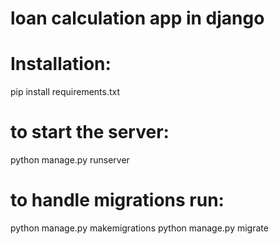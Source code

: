 # loan calculation app in django
# Installation:
  pip install requirements.txt

# to start the server:
  python manage.py runserver

# to handle migrations run:
  python manage.py makemigrations
  python manage.py migrate

